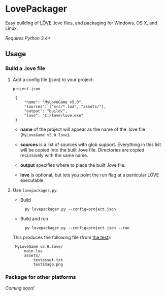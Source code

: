 # LovePackager

Easy building of [LÖVE](https://love2d.org) .love files, and packaging for Windows, OS X, and Linux.

*Requires Python 3.4+*

## Usage

### Build a .love file

1. Add a config file (json) to your project:

    `project.json`
    
        {
            "name": "MyLoveGame v5.0",
            "sources": ["src/*.lua", "assets/"],
            "output": "build/",
            "love": "C:/love/love.exe"
        }
    
    * **name** of the project will appear as the name of the .love file (`MyLoveGame v5.0.love`).
    
    * **sources** is a list of sources with glob support. Everything in this list will be copied into the built .love file. Directories are copied recursively with the same name.
    
    * **output** specifies where to place the built .love file.
    
    * **love** is optional, but lets you point the run flag at a particular LÖVE executable.

2. Use `lovepackager.py`:

    * Build
    
            py lovepackager.py --config=project.json
        
    * Build and run
    
            py lovepackager.py --config=project.json --run
            
    This produces the following file (from [the test](https://github.com/edwinhollen/LovePackager/tree/master/test)):
        
        MyLoveGame v5.0.love/
            main.lua
            assets/
                testasset.txt
                testimage.png
        
### Package for other platforms

*Coming soon!*